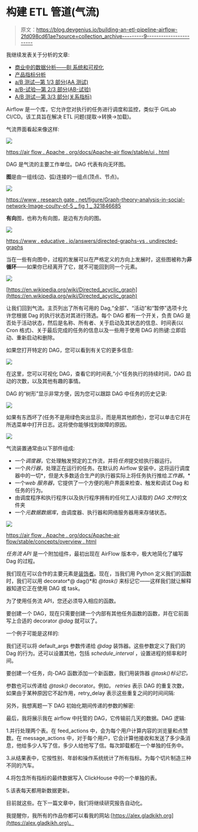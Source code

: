 # 构建 ETL 管道(气流)

> 原文：<https://blog.devgenius.io/building-an-etl-pipeline-airflow-2fd098cd61ae?source=collection_archive---------9----------------------->

我继续发表关于分析的文章:

*   [商业中的数据分析——BI 系统和可视化](/@alex.gladkikh/a-data-analysis-in-business-part-1-7f92c6e919e2)
*   [产品指标分析](/@alex.gladkikh/analyses-of-product-metrics-dd4ec2df8590)
*   [а/B 测试—第 1/3 部分(AA 测试)](/@alex.gladkikh/а-b-tests-part-1-3-aa-test-d4eb7b8b1221)
*   [а/B-试验—第 2/3 部分(AB-试验)](/@alex.gladkikh/а-b-tests-part-2-3-aa-test-9728beaaa709)
*   [A/B 测试—第 3/3 部分(关系指标)](https://medium.com/@alex.gladkikh/a-b-tests-part-3-3-relationship-metrics-882afe43f130)

Airflow 是一个库，它允许您对执行的任务进行调度和监控，类似于 GitLab CI/CD。该工具旨在解决 ETL 问题(提取->转换->加载)。

气流界面看起来像这样:

![](img/4d0732a457f430bf8867785566fcdb6b.png)

[https://air flow . Apache . org/docs/Apache-air flow/stable/ui . html](https://airflow.apache.org/docs/apache-airflow/stable/ui.html)

DAG 是气流的主要工作单位。DAG 代表有向无环图。

**图**是由一组线(边、弧)连接的一组点(顶点、节点)。

![](img/481089a81973520841aebf6e570e28df.png)

[https://www . research gate . net/figure/Graph-theory-analysis-in-social-network-Image-coulty-of-5 _ fig 1 _ 321846685](https://www.researchgate.net/figure/Graph-theory-analysis-in-social-network-Image-courtesy-of-5_fig1_321846685)

**有向**图，也称为有向图，是边有方向的图。

![](img/51770ca5f699c85f4e5a3cd7de468f2d.png)

[https://www . educative . io/answers/directed-graphs-vs . undirected-graphs](https://www.educative.io/answers/directed-graphs-vs-undirected-graphs)

当在一些有向图中，过程的发展可以在严格定义的方向上发展时，这些图被称为**非循环**——如果你已经离开了它，就不可能回到同一个元素。

![](img/5c4bedc518f9130be1b88387ed0a482e.png)

[https://en.wikipedia.org/wiki/Directed_acyclic_graph](https://en.wikipedia.org/wiki/Directed_acyclic_graph)

让我们回到气流。主页列出了所有可用的 Dag,“全部”、“活动”和“暂停”选项卡允许您根据 Dag 的执行状态对其进行筛选。每个 DAG 都有一个开关，负责 DAG 是否处于活动状态，然后是名称、所有者、关于启动及其状态的信息、时间表(以 Cron 格式)、关于最后完成的任务的信息以及一些用于使用 DAG 的热键:立即启动、重新启动和删除。

如果您打开特定的 DAG，您可以看到有关它的更多信息:

![](img/a3d7b5cbfac16b045904036aef990c43.png)

在这里，您可以可视化 DAG，查看它的时间表,“小”任务执行的持续时间，DAG 启动的次数，以及其他有趣的事情。

DAG 的“树形”显示非常方便，因为您可以跟踪 DAG 中任务的历史记录:

![](img/0915cdef850ac800cf62a5da8d595b76.png)

如果有东西坏了(任务不是用绿色突出显示，而是用其他颜色)，您可以单击它并在所选菜单中打开日志。这将使你能够找到故障的原因。

![](img/cd95fb726597d87348157a0ea66dff22.png)

气流装置通常由以下部件组成:

*   一个*调度器*，它处理触发预定的工作流，并将*任务*提交给执行器运行。
*   一个*执行器*，处理正在运行的任务。在默认的 Airflow 安装中，这将运行调度器中的一切*，但是大多数适合生产的执行器实际上将任务执行推给*工作器*。*
*   一个*web 服务器*，它提供了一个方便的用户界面来检查、触发和调试 Dag 和任务的行为。
*   由调度程序和执行程序(以及执行程序拥有的任何工人)读取的 *DAG 文件*的文件夹
*   一个*元数据数据库*，由调度器、执行器和网络服务器用来存储状态。

![](img/aff81fa06b3fd7107c29fb4f919bfa67.png)

[https://air flow . Apache . org/docs/Apache-air flow/stable/concepts/overview . html](https://airflow.apache.org/docs/apache-airflow/stable/concepts/overview.html)

*任务流 API* 是一个附加组件，最初出现在 AirFlow 版本中，极大地简化了编写 Dag 的过程。

我们现在可以合作的主要元素是[装饰者](https://www.geeksforgeeks.org/decorators-in-python/)。现在，当我们用 Python 定义我们的函数时，我们可以用 decorator*@ dag()*和 *@task()* 来标记它——这样我们就让解释器知道它正在使用 DAG 或 task。

为了使用任务流 API，您还必须导入相应的函数。

要创建一个 DAG，现在只需要创建一个内部有其他任务函数的函数，并在它前面写上合适的 decorator *@dag* 就可以了。

一个例子可能是这样的:

我们还可以将 default_args 参数传递给 *@dag* 装饰器。这些参数定义了我们的 Dag 的行为。还可以设置其他，包括 *schedule_interval* ，设置进程的频率和时间。

要创建一个任务，向-DAG 函数添加一个新函数，我们用装饰器 *@task()标记它。*

参数也可以传递给 *@task()* decorator。例如， *retries* 表示 DAG 的重复次数，如果由于某种原因它不起作用，retry_delay 表示这些重复之间的时间间隔:

另外，我想离题一下 DAG 初始化期间传递的参数的解密:

最后，我将展示我在 airflow 中托管的 DAG，它传输前几天的数据。DAG 逻辑:

1.并行处理两个表。在 feed_actions 中，会为每个用户计算内容的浏览量和点赞数。在 message_actions 中，对于每个用户，它会计算他接收和发送了多少条消息，他给多少人写了信，多少人给他写了信。每次卸载都在一个单独的任务中。

3.从结果表中，它按性别、年龄和操作系统统计了所有指标。为每个切片制造三种不同的汽车。

4.将包含所有指标的最终数据写入 ClickHouse 中的一个单独的表。

5.该表每天都用新数据更新。

目前就这些。在下一篇文章中，我们将继续研究报告自动化。

我提醒你，我所有的作品你都可以看我的网站:[https://alex.gladkikh.org](https://alex.gladkikh.org)。